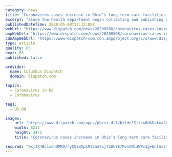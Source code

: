 ```yaml
---
category: news
title: "Coronavirus cases increase in Ohio’s long-term care facilities, nearly 73% of week’s cases"
excerpt: "Since the health department began collecting and publishing statistics related to the number of cases in long-term care facilities — which includes"
publishedDateTime: 2020-05-08T13:12:00Z
webUrl: "https://www.dispatch.com/news/20200508/coronavirus-cases-increase-in-ohiorsquos-long-term-care-facilities-nearly-73-of-weekrsquos-cases"
ampWebUrl: "https://www.dispatch.com/news/20200508/coronavirus-cases-increase-in-ohiorsquos-long-term-care-facilities-nearly-73-of-weekrsquos-cases?template=ampart"
cdnAmpWebUrl: "https://www-dispatch-com.cdn.ampproject.org/c/s/www.dispatch.com/news/20200508/coronavirus-cases-increase-in-ohiorsquos-long-term-care-facilities-nearly-73-of-weekrsquos-cases?template=ampart"
type: article
quality: 65
heat: 65
published: false

provider:
  name: Columbus Dispatch
  domain: dispatch.com

topics:
  - Coronavirus in US
  - Coronavirus

tags:
  - US-OH

images:
  - url: "https://www.dispatch.com/apps/pbcsi.dll/bilde?Site=OH&Date=20200508&Category=NEWS&ArtNo=200508976&Ref=AR"
    width: 5212
    height: 3475
    title: "Coronavirus cases increase in Ohio’s long-term care facilities, nearly 73% of week’s cases"

secured: "9xjIX4BclxohUMRQ/ryCQSwXpsMJ2a57xj73UkYE/MonANlJWPv1g+Enfus7TQCxRk47/UkutiprDf2xiK1mWsA8NN1aM55xsKqVYZLFtbTd9nP7lYb0pVtEbM0/Qk11hYxavbYIMLX5Q1XxjQqrM8rh7/xQeE034XuC4fV8kvm93j8bA8D3aoAtpQRPrrxpctHppNJ5MTa1hDK59llh2SmtrBeH4kAiBEWm9qhhEcm3VINl75U8u8H7Xa9OwmKMp8cWhtFekp+rUFvcVZpSgHqzCY0KLJCVCY5iJDSm5gRWDo+a5s3lX5AAA3MW4kj31MKNYoxDgSNweM1sa9atpv6vFRX98Xvgm6Qgk052gewA+5+0gKZx5Vc/O28J04/4658rdLPD/qC0Gb0GVcOzKbrWRZIu64vj4TBnL6HX/dUSJ7D9BhPt0Yhisy+HTn6+0VU9BVygy1FjvOXEGijcfnvkz6uHe/Tl5LBPBK1Ekg4=;Ct/1YXBuX1M/QVIMnijLBQ=="
---
```


